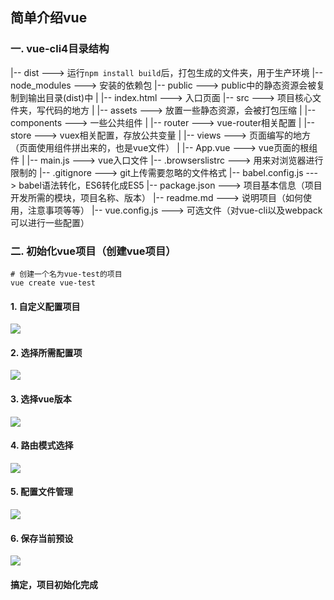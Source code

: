 ## 简单介绍vue

### 一. vue-cli4目录结构



|-- dist  --->  运行`npm install build`后，打包生成的文件夹，用于生产环境
|-- node_modules  --->  安装的依赖包
|-- public  --->  public中的静态资源会被复制到输出目录(dist)中
|    |-- index.html  --->  入口页面
|-- src  --->  项目核心文件夹，写代码的地方
|    |-- assets  --->  放置一些静态资源，会被打包压缩
|    |-- components  --->  一些公共组件
|    |-- router  --->  vue-router相关配置
|    |-- store  --->  vuex相关配置，存放公共变量
|    |-- views  --->  页面编写的地方（页面使用组件拼出来的，也是vue文件）
|    |-- App.vue  --->  vue页面的根组件
|    |-- main.js  --->  vue入口文件
|-- .browserslistrc  --->  用来对浏览器进行限制的
|-- .gitignore  --->  git上传需要忽略的文件格式
|-- babel.config.js  --->  babel语法转化，ES6转化成ES5
|-- package.json  --->  项目基本信息（项目开发所需的模块，项目名称、版本）
|-- readme.md  --->  说明项目（如何使用，注意事项等等）
|-- vue.config.js  --->  可选文件（对vue-cli以及webpack可以进行一些配置）



### 二. 初始化vue项目（创建vue项目）

```
# 创建一个名为vue-test的项目
vue create vue-test
```

#### 1. 自定义配置项目

![](E:\CharlesHu\notebook\前端记录\Vue笔记\images\vue-cli4\01.vue-create.png)



#### 2. 选择所需配置项

![](E:\CharlesHu\notebook\前端记录\Vue笔记\images\vue-cli4\02.manually-select.png)



#### 3. 选择vue版本

![](E:\CharlesHu\notebook\前端记录\Vue笔记\images\vue-cli4\03.vue-version.png)



#### 4. 路由模式选择

![](E:\CharlesHu\notebook\前端记录\Vue笔记\images\vue-cli4\04.router-mode.png)



#### 5. 配置文件管理

![](E:\CharlesHu\notebook\前端记录\Vue笔记\images\vue-cli4\05.select-package.png)



#### 6. 保存当前预设

![](E:\CharlesHu\notebook\前端记录\Vue笔记\images\vue-cli4\06.save-preset.png)



#### 搞定，项目初始化完成